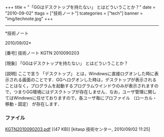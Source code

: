 ﻿+++
title = "「GGはデスクトップを持たない」 とはどういうことか？"
date = "2010-09-02"
ttags = ["技術ノート"]
tcategories = ["tech"]
banner = "img/technote.jpg"
+++

-----------------------------------------------------------------------------------------------------------------------------

*技術ノート

2010/09/02*


[番号]
技術ノート KGTN 2010090203

[現象]
「GGはデスクトップを持たない」 とはどういうことか？

[説明]
ここで言う 「デスクトップ」
とは，Windowsに直接ログオンした時に表示される画面のことです．GGへログオンした時は，デスクトップが表示されることはなく，プログラムを起動するプログラムウインドウのみが表示されますので，つまりGG環境にはデスクトップが存在しません．なお，ユーザ管理に関してはWindowsに任せておりますので，各ユーザ毎にプロファイル
（ローカル・移動・固定） が存在します．


### ファイル

 
 


[KGTN2010090203.pdf](http://techreport.kitasp.net/attachments/download/305/KGTN2010090203.pdf)
 [(47 KB)] [kitasp 技術センター, 2010/09/02
11:25]


 


 

